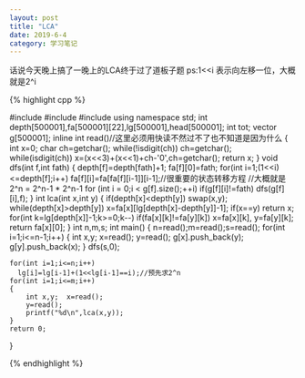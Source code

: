 ```yaml
---
layout: post
title: "LCA"
date: 2019-6-4
category: 学习笔记
---
```

话说今天晚上搞了一晚上的LCA终于过了道板子题
ps:1<<i 表示向左移一位，大概就是2^i

{% highlight cpp %}

#include <iostream>
#include <cstdio>
#include <vector>
using namespace std;
int depth[500001],fa[500001][22],lg[500001],head[500001];
int tot;
vector <int > g[500001];
inline int read()//这里必须用快读不然过不了也不知道是因为什么
{
    int x=0; char ch=getchar();
    while(!isdigit(ch)) ch=getchar();
    while(isdigit(ch)) x=(x<<3)+(x<<1)+ch-'0',ch=getchar();
    return x;
}
void dfs(int f,int fath)
{
    depth[f]=depth[fath]+1;
    fa[f][0]=fath;
    for(int i=1;(1<<i)<=depth[f];i++)
      fa[f][i]=fa[fa[f][i-1]][i-1];//很重要的状态转移方程
      //大概就是2^n = 2^n-1 * 2^n-1
    for (int i = 0;i < g[f].size();++i)
      if(g[f][i]!=fath)
        dfs(g[f][i],f);
}
int lca(int x,int y)
{
    if(depth[x]<depth[y])
      swap(x,y);
    while(depth[x]>depth[y])
      x=fa[x][lg[depth[x]-depth[y]]-1];
    if(x==y)
      return x;
    for(int k=lg[depth[x]]-1;k>=0;k--)
      if(fa[x][k]!=fa[y][k])
        x=fa[x][k], y=fa[y][k];
    return fa[x][0];
}
int n,m,s;
int main()
{
    n=read();m=read();s=read();
    for(int i=1;i<=n-1;i++)
    {
        int x,y;  x=read();
        y=read();
        g[x].push_back(y);
    	g[y].push_back(x);
	}
    dfs(s,0);

    for(int i=1;i<=n;i++)
      lg[i]=lg[i-1]+(1<<lg[i-1]==i);//预先求2^n
    for(int i=1;i<=m;i++)
    {
        int x,y;  x=read();
        y=read();
        printf("%d\n",lca(x,y));
    }
    return 0;
}

{% endhighlight %}
